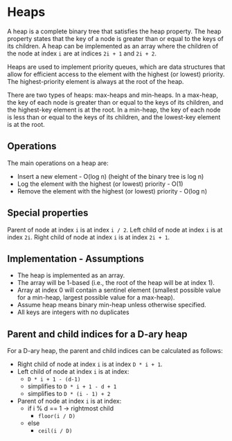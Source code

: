 # Heaps

A heap is a complete binary tree that satisfies the heap property. The heap property states that the key of a node is greater than or equal to the keys of its children. A heap can be implemented as an array where the children of the node at index `i` are at indices `2i + 1` and `2i + 2`.

Heaps are used to implement priority queues, which are data structures that allow for efficient access to the element with the highest (or lowest) priority. The highest-priority element is always at the root of the heap.

There are two types of heaps: max-heaps and min-heaps. In a max-heap, the key of each node is greater than or equal to the keys of its children, and the highest-key element is at the root. In a min-heap, the key of each node is less than or equal to the keys of its children, and the lowest-key element is at the root.

## Operations

The main operations on a heap are:

- Insert a new element - O(log n) (height of the binary tree is log n)
- Log the element with the highest (or lowest) priority - O(1)
- Remove the element with the highest (or lowest) priority - O(log n)

## Special properties

Parent of node at index `i` is at index `i / 2`.
Left child of node at index `i` is at index `2i`.
Right child of node at index `i` is at index `2i + 1`.

## Implementation - Assumptions

- The heap is implemented as an array.
- The array will be 1-based (i.e., the root of the heap will be at index 1).
- Array at index 0 will contain a sentinel element (smallest possible value for a min-heap, largest possible value for a max-heap).
- Assume heap means binary min-heap unless otherwise specified.
- All keys are integers with no duplicates

## Parent and child indices for a D-ary heap

For a D-ary heap, the parent and child indices can be calculated as follows:

- Right child of node at index `i` is at index `D * i + 1`.
- Left child of node at index `i` is at index:
  - `D * i + 1 - (d-1)`
  - simplifies to `D * i + 1 - d + 1`
  - simplifies to `D * (i - 1) + 2`
- Parent of node at index `i` is at index:
  - if i % d == 1 -> rightmost child
    - `floor(i / D)`
  - else
    - `ceil(i / D)`
